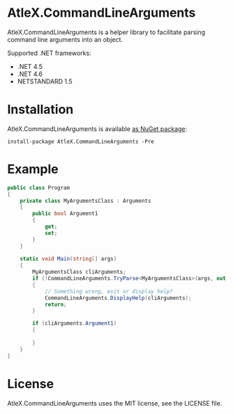 # AtleX.CommandLineArguments

AtleX.CommandLineArguments is a helper library to facilitate parsing command line arguments into an object.

Supported .NET frameworks:
* .NET 4.5
* .NET 4.6
* NETSTANDARD 1.5

# Installation

AtleX.CommandLineArguments is available [as NuGet package](https://www.nuget.org/packages/AtleX.CommandLineArguments/):

```
install-package AtleX.CommandLineArguments -Pre
```


# Example

```csharp
public class Program
{
	private class MyArgumentsClass : Arguments
	{
		public bool Argument1
		{
			get;
			set;
		}
	}
	
	static void Main(string[] args)
	{
		MyArgumentsClass cliArguments;
		if (!CommandLineArguments.TryParse<MyArgumentsClass>(args, out cliArguments))
		{
			// Something wrong, exit or display help?
			CommandLineArguments.DisplayHelp(cliArguments);
			return;
		}

		if (cliArguments.Argument1)
		{
		
		}
	}
}
```

# License

AtleX.CommandLineArguments uses the MIT license, see the LICENSE file.
